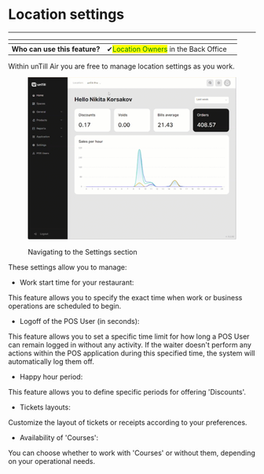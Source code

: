# Location settings

***

<table data-card-size="large" data-view="cards"><thead><tr><th></th><th></th><th></th></tr></thead><tbody><tr><td><strong>Who can use this feature?</strong></td><td><span data-gb-custom-inline data-tag="emoji" data-code="2714">✔</span><mark style="color:green;">Location Owners</mark> in the Back Office</td><td></td></tr></tbody></table>

Within unTill Air you are free to manage location settings as you work.&#x20;

<figure><img src="../../.gitbook/assets/settings-location.gif" alt=""><figcaption><p>Navigating to the Settings section</p></figcaption></figure>

These settings allow you to manage:

* Work start time for your restaurant:

This feature allows you to specify the exact time when work or business operations are scheduled to begin.

* Logoff of the POS User (in seconds):&#x20;

This feature allows you to set a specific time limit for how long a POS User can remain logged in without any activity. If the waiter doesn't perform any actions within the POS application during this specified time, the system will automatically log them off.

* Happy hour period:

This feature allows you to define specific periods for offering 'Discounts'.

* Tickets layouts:

Customize the layout of tickets or receipts according to your preferences.

* Availability of 'Courses':

You can choose whether to work with 'Courses' or without them, depending on your operational needs.

